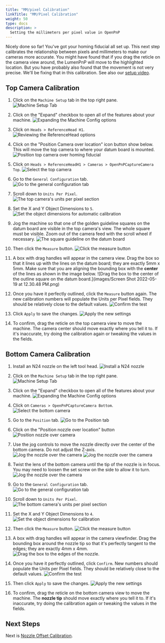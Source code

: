 ```yaml
---
title: "MM/pixel Calibration"
linkTitle: "MM/Pixel Calibration"
weight: 50
type: docs
description: >
  Setting the millimeters per pixel value in OpenPnP
---
```


Nicely done so far! You've got your homing fiducial all set up. This next step calibrates the relationship between pixels and millimeters to make our cameras more accurate. You might have found that if you drag the reticle on the camera view around, the LumenPnP will move to the highlighted location. But you have probably also found that the movement is not very precise. We'll be fixing that in this calibration. See also our [setup video](https://youtube.com/watch?v=CSnczX6VJ7M&si=EnSIkaIECMiOmarE&t=1030).

## Top Camera Calibration

1. Click on the `Machine Setup` tab in the top right pane.
  ![Machine Setup Tab](images/Machine-Setup-Tab-3.png)

2. Click on the "Expand" checkbox to open all of the features about your machine.
  ![Expanding the Machine Config options](images/Expand-Checkbox-3.png)

3. Click on `Heads > ReferenceHead H1`.
  ![Reviewing the ReferenceHead options](images/Select-Reference-Head-H1.png)

4. Click on the "Position Camera over location" icon button show below. This will move the top camera to where your datum board is mounted.
  ![Position top camera over homing fiducial](images/Position-camera-over-homing-fiducial.png)

5. Click on `Heads > ReferenceHeadH1 > Cameras > OpenPnPCaptureCamera Top`.
  ![Select the top camera](images/select-top-camera.png)

6. Go to the `General Configuration` tab.
  ![Go to the general configuration tab](images/general-configuration-tab.png)

7. Scroll down to `Units Per Pixel`.
  ![The top camera's units per pixel section](images/units-per-pixel-section.png)

8. Set the X and Y Object Dimensions to `5`.
  ![Set the object dimensions for automatic calibration](images/set-object-dimensions.png)

9. Jog the machine so that one of the golden guideline squares on the datum board are visible in the top camera's view. The whole square must be visible. Zoom out of the camera feed with the scroll wheel if necessary.
  ![The square guideline on the datum board](images/units-per-pixel-square-on-datum.png)

10. Then click the `Measure` button.
  ![Click the measure button](images/click-measure-button.png)

11. A box with drag handles will appear in the camera view. Drag the box so that it lines up with the lines on the datum board; they are exactly 5mm x 5mm. Make sure that you are aligning the bounding box with the **center** of the lines as shown in the image below.
  ![Drag the box to the center of the outline square on the datum board.](images/Screen Shot 2022-05-19 at 12.30.48 PM.png)

12. Once you have it perfectly outlined, click the `Measure` button again. The new calibration numbers will populate the Units per Pixel fields. They should be relatively close to the default values.
  ![Confirm the test](images/confirm-pixel-per-mm.png)

13. Click `Apply` to save the changes.
  ![Apply the new settings](images/apply-pixel-per-mm-settings.png)

14. To confirm, drag the reticle on the top camera view to move the machine. The camera center should move exactly where you tell it to. If it's inaccurate, try doing the calibration again or tweaking the values in the fields.

## Bottom Camera Calibration

1. Install an N24 nozzle on the left tool head.
  ![Install a N24 nozzle](images/n24-nozzle-attached.png)

2. Click on the `Machine Setup` tab in the top right pane.
  ![Machine Setup Tab](images/Machine-Setup-Tab-3.png)

3. Click on the "Expand" checkbox to open all of the features about your machine.
  ![Expanding the Machine Config options](images/Expand-Checkbox-3.png)

4. Click on `Cameras > OpenPnPCaptureCamera Bottom`.
   ![Select the bottom camera](images/select-bottom-camera.png)

5. Go to the `Position` tab.
   ![Go to the Position tab](images/bottom-position-tab.png)

6. Click on the "Position nozzle over location" button
   ![Position nozzle over camera](images/position-nozzle-over-camera.png)

7. Use the jog controls to move the nozzle directly over the center of the bottom camera. Do not adjust the Z-axis.
   ![Jog the nozzle over the camera](images/jog-controls-bottom.png)
   ![Jog the nozzle over the camera](images/jogging-finished.png)

8. Twist the lens of the bottom camera until the tip of the nozzle is in focus. You may need to loosen the set screw on the side to allow it to turn.
   ![Jog the nozzle over the camera](images/in-focus-nozzle.png)

9. Go to the `General Configuration` tab.
   ![Go to the general configuration tab](images/general-configuration-bottom-tab.png)

10. Scroll down to `Units Per Pixel`.
   ![The bottom camera's units per pixel section](images/units-per-pixel-section-bottom.png)

11. Set the X and Y Object Dimensions to `4`.
  ![Set the object dimensions for calibration](images/set-object-dimensions-bottom.png)

12. Then click the `Measure` button.
  ![Click the measure button](images/click-measure-bottom.png)

13. A box with drag handles will appear in the camera viewfinder. Drag the bounding box around the nozzle tip so that it's perfectly tangent to the edges; they are exactly 4mm x 4mm.
  ![Drag the box to the edges of the nozzle.](images/measure-nozzle-mm-per-px.png)

14. Once you have it perfectly outlined, click `Confirm`. New numbers should populate the Units per Pixel fields. They should be relatively close to the default values.
  ![Confirm the test](images/confirm-pixel-per-mm-bottom.png)

15. Then click `Apply` to save the changes.
  ![Apply the new settings](images/apply-pixel-per-mm-settings-bottom.png)

16. To confirm, drag the reticle on the bottom camera view to move the machine. The **nozzle tip** should move exactly where you tell it to. If it's inaccurate, try doing the calibration again or tweaking the values in the fields.

## Next Steps

Next is [Nozzle Offset Calibration](../6-nozzle-offset/index.md).
